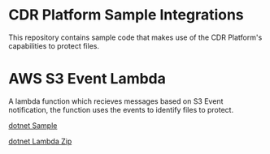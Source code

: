 # CDR Platform Sample Integrations

This repository contains sample code that makes use of the CDR Platform's capabilities to protect files.

# AWS S3 Event Lambda

A lambda function which recieves messages based on S3 Event notification, the function uses the events to identify files to protect.

[dotnet Sample](https://github.com/gw-engineering/cdr-platform-sample-integrations/tree/main/S3Events/dotnet)

[dotnet Lambda Zip](https://github.com/gw-engineering/cdr-platform-sample-integrations/tree/main/S3Events/dotnet/Build)
